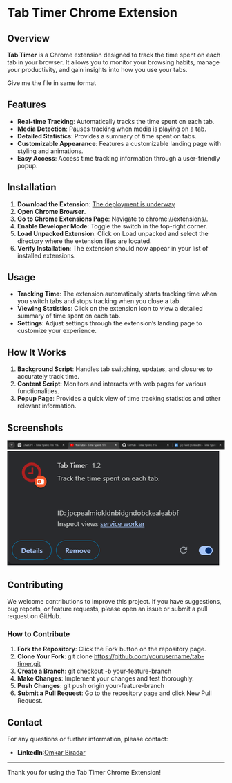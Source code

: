 # Tab Timer Chrome Extension

## Overview

**Tab Timer** is a Chrome extension designed to track the time spent on each tab in your browser. It allows you to monitor your browsing habits, manage your productivity, and gain insights into how you use your tabs.


Give me the file in same format 

## Features

- **Real-time Tracking**: Automatically tracks the time spent on each tab.
- **Media Detection**: Pauses tracking when media is playing on a tab.
- **Detailed Statistics**: Provides a summary of time spent on tabs.
- **Customizable Appearance**: Features a customizable landing page with styling and animations.
- **Easy Access**: Access time tracking information through a user-friendly popup.

## Installation

1. **Download the Extension**: [The deployment is underway](#)
2. **Open Chrome Browser**.
3. **Go to Chrome Extensions Page**: Navigate to chrome://extensions/.
4. **Enable Developer Mode**: Toggle the switch in the top-right corner.
5. **Load Unpacked Extension**: Click on Load unpacked and select the directory where the extension files are located.
6. **Verify Installation**: The extension should now appear in your list of installed extensions.

## Usage

- **Tracking Time**: The extension automatically starts tracking time when you switch tabs and stops tracking when you close a tab.
- **Viewing Statistics**: Click on the extension icon to view a detailed summary of time spent on each tab.
- **Settings**: Adjust settings through the extension’s landing page to customize your experience.

## How It Works

1. **Background Script**: Handles tab switching, updates, and closures to accurately track time.
2. **Content Script**: Monitors and interacts with web pages for various functionalities.
3. **Popup Page**: Provides a quick view of time tracking statistics and other relevant information.

## Screenshots

![Screenshot 1](assets/image2.png)
![Screenshot 2](assets/image.png)

## Contributing

We welcome contributions to improve this project. If you have suggestions, bug reports, or feature requests, please open an issue or submit a pull request on GitHub.

### How to Contribute

1. **Fork the Repository**: Click the Fork button on the repository page.
2. **Clone Your Fork**: git clone https://github.com/yourusername/tab-timer.git
3. **Create a Branch**: git checkout -b your-feature-branch
4. **Make Changes**: Implement your changes and test thoroughly.
5. **Push Changes**: git push origin your-feature-branch
6. **Submit a Pull Request**: Go to the repository page and click New Pull Request.


## Contact

For any questions or further information, please contact:

- **LinkedIn**:[Omkar Biradar](https://www.linkedin.com/in/ob17/)

---

Thank you for using the Tab Timer Chrome Extension!
